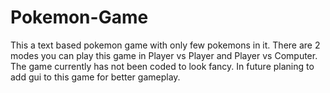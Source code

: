 # Pokemon-Game
This a text based pokemon game with only few pokemons in it.
There are 2 modes you can play this game in Player vs Player and Player vs Computer.
The game currently has not been coded to look fancy.
In future planing to add gui to this game for better gameplay.
